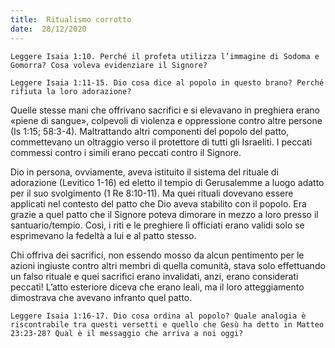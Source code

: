 ```yaml
---
title:  Ritualismo corrotto
date:  28/12/2020
---
```


`Leggere Isaia 1:10. Perché il profeta utilizza l’immagine di Sodoma e Gomorra? Cosa voleva evidenziare il Signore?`

`Leggere Isaia 1:11-15. Dio cosa dice al popolo in questo brano? Perché rifiuta la loro adorazione?`

Quelle stesse mani che offrivano sacrifici e si elevavano in preghiera erano «piene di sangue», colpevoli di violenza e oppressione contro altre persone (Is 1:15; 58:3-4). Maltrattando altri componenti del popolo del patto, commettevano un oltraggio verso il protettore di tutti gli Israeliti. I peccati commessi contro i simili erano peccati contro il Signore.

Dio in persona, ovviamente, aveva istituito il sistema del rituale di adorazione (Levitico 1-16) ed eletto il tempio di Gerusalemme a luogo adatto per il suo svolgimento (1 Re 8:10-11). Ma quei rituali dovevano essere applicati nel contesto del patto che Dio aveva stabilito con il popolo. Era grazie a quel patto che il Signore poteva dimorare in mezzo a loro presso il santuario/tempio. Così, i riti e le preghiere lì officiati erano validi solo se esprimevano la fedeltà a lui e al patto stesso.

Chi offriva dei sacrifici, non essendo mosso da alcun pentimento per le azioni ingiuste contro altri membri di quella comunità, stava solo effettuando un falso rituale e quei sacrifici erano invalidati, anzi, erano considerati peccati! L’atto esteriore diceva che erano leali, ma il loro atteggiamento dimostrava che avevano infranto quel patto.

`Leggere Isaia 1:16-17. Dio cosa ordina al popolo? Quale analogia è riscontrabile tra questi versetti e quello che Gesù ha detto in Matteo 23:23-28? Qual è il messaggio che arriva a noi oggi?`